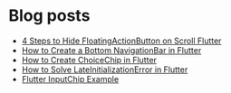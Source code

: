 # Blog posts
<!-- BLOG-POST-LIST:START -->
- [4 Steps to Hide FloatingActionButton on Scroll Flutter](https://flutterflux.com/hide-floatingactionbutton-on-scroll-flutter/)
- [How to Create a Bottom NavigationBar in Flutter](https://flutterflux.com/how-to-create-a-bottom-navigationbar-in-flutter/)
- [How to Create ChoiceChip in Flutter](https://flutterflux.com/how-to-create-choicechip-in-flutter/)
- [How to Solve LateInitializationError in Flutter](https://flutterflux.com/how-to-solve-lateinitializationerror-in-flutter/)
- [Flutter InputChip Example](https://flutterflux.com/flutter-inputchip-example/)
<!-- BLOG-POST-LIST:END -->